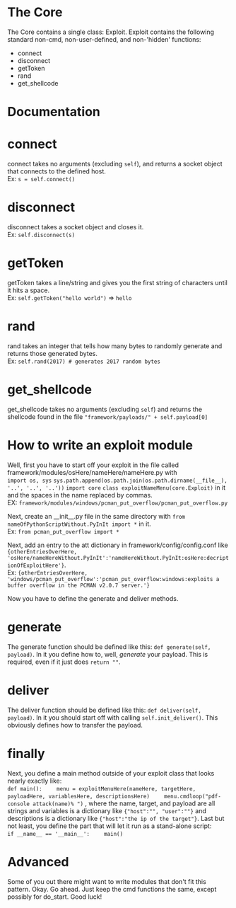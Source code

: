 # The Core
The Core contains a single class: Exploit. Exploit contains the following standard non-cmd, non-user-defined, and non-'hidden' functions:   
* connect
* disconnect
* getToken
* rand
* get_shellcode

# Documentation
connect
=======
connect takes no arguments (excluding `self`), and returns a socket object that connects to the defined host.  
Ex: `s = self.connect()`

disconnect
==========
disconnect takes a socket object and closes it.  
Ex: `self.disconnect(s)`

getToken
========
getToken takes a line/string and gives you the first string of characters until it hits a space.  
Ex: `self.getToken("hello world")` => `hello`

rand
====
rand takes an integer that tells how many bytes to randomly generate and returns those generated bytes.  
Ex: `self.rand(2017) # generates 2017 random bytes`

get_shellcode
=============
get_shellcode takes no arguments (excluding `self`) and returns the shellcode found in the file `"framework/payloads/" + self.payload[0]`
# How to write an exploit module

Well, first you have to start off your exploit in the file called framework/modules/osHere/nameHere/nameHere.py with  
`import os, sys`
`sys.path.append(os.path.join(os.path.dirname(__file__), '..', '..', '..'))`
`import core`
`class exploitNameMenu(core.Exploit)`
 in it and the spaces in the name replaced by commas.  
 EX: `framework/modules/windows/pcman_put_overflow/pcman_put_overflow.py`

Next, create an \_\_init\_\_.py file in the same directory with `from nameOfPythonScriptWithout.PyInIt import *` in it.  
Ex: `from pcman_put_overflow import *`

Next, add an entry to the att dictionary in framework/config/config.conf like  
`{otherEntriesOverHere, 'osHere/nameHereWithout.PyInIt':'nameHereWithout.PyInIt:osHere:decriptionOfExploitHere'}`.  
Ex: `{otherEntriesOverHere, 'windows/pcman_put_overflow':'pcman_put_overflow:windows:exploits a buffer overflow in the PCMAN v2.0.7 server.'}`

Now you have to define the generate and deliver methods.

generate
========
The generate function should be defined like this: `def generate(self, payload)`. In it you define how to, well, *generate* your payload. This is required, even if it just does `return ""`.

deliver
=======
The deliver function should be defined like this: `def deliver(self, payload)`. In it you should start off with calling `self.init_deliver()`. This obviously defines how to transfer the payload.

finally
=======
Next, you define a main method outside of your exploit class that looks nearly exactly like:  
`def main():`
`    menu = exploitMenuHere(nameHere, targetHere, payloadHere, variablesHere, descriptionsHere)`
`    menu.cmdloop("pdf-console attack(name)% ")`
, where the name, target, and payload are all strings and variables is a dictionary like `{"host":"", "user":""}` and descriptions is a dictionary like `{"host":"the ip of the target"}`.
Last but not least, you define the part that will let it run as a stand-alone script:  
`if __name__ == '__main__':`
`    main()`

Advanced
========
Some of you out there might want to write modules that don't fit this pattern. Okay. Go ahead. Just keep the cmd functions the same, except possibly for do_start. Good luck!
